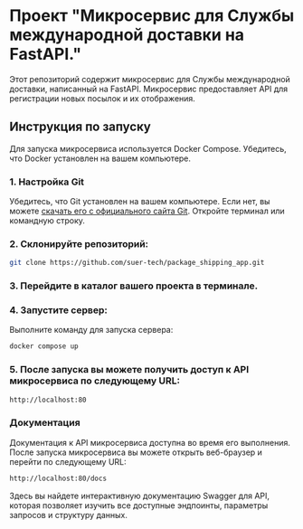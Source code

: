 # Проект "Микросервис для Службы международной доставки на FastAPI."

Этот репозиторий содержит микросервис для Службы международной доставки, написанный на FastAPI. Микросервис предоставляет API для регистрации новых посылок и их отображения.

## Инструкция по запуску
Для запуска микросервиса используется Docker Compose. Убедитесь, что Docker установлен на вашем компьютере.

### 1. Настройка Git

Убедитесь, что Git установлен на вашем компьютере. Если нет, вы можете [скачать его с официального сайта Git](https://git-scm.com/). Откройте терминал или командную строку.

### 2. Склонируйте репозиторий:

```bash
git clone https://github.com/suer-tech/package_shipping_app.git
```
### 3. Перейдите в каталог вашего проекта в терминале.

### 4. Запустите сервер:
Выполните команду для запуска сервера:
```bash
docker compose up
```
### 5. После запуска вы можете получить доступ к API микросервиса по следующему URL:
```bash
http://localhost:80
```

### Документация
Документация к API микросервиса доступна во время его выполнения. После запуска микросервиса вы можете открыть веб-браузер и перейти по следующему URL:
```bash
http://localhost:80/docs
```
Здесь вы найдете интерактивную документацию Swagger для API, которая позволяет изучить все доступные эндпоинты, параметры запросов и структуру данных.

